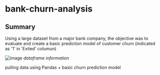 # bank-churn-analysis
## Summary 
Using a large dataset from a major bank company, the objective was to evaluate and create a basic prediction model of customer churn (indicated as '1' in 'Exited' columun)

![image](https://github.com/projecttiffany/bank-churn-analysis/assets/51961132/2fd1a6e3-c3c7-409b-bfe2-b7743371ea1c)
*dataframe information*



pulling data using Pandas + basic churn prediction model
